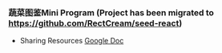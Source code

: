 ### 蔬菜图鉴Mini Program (Project has been migrated to https://github.com/RectCream/seed-react)

* Sharing Resources
[Google Doc](https://docs.google.com/document/d/105MfEJcJSyvt7LCBa0UzaSVX8j0dBQXe7J3IMFYIdqQ/edit)
